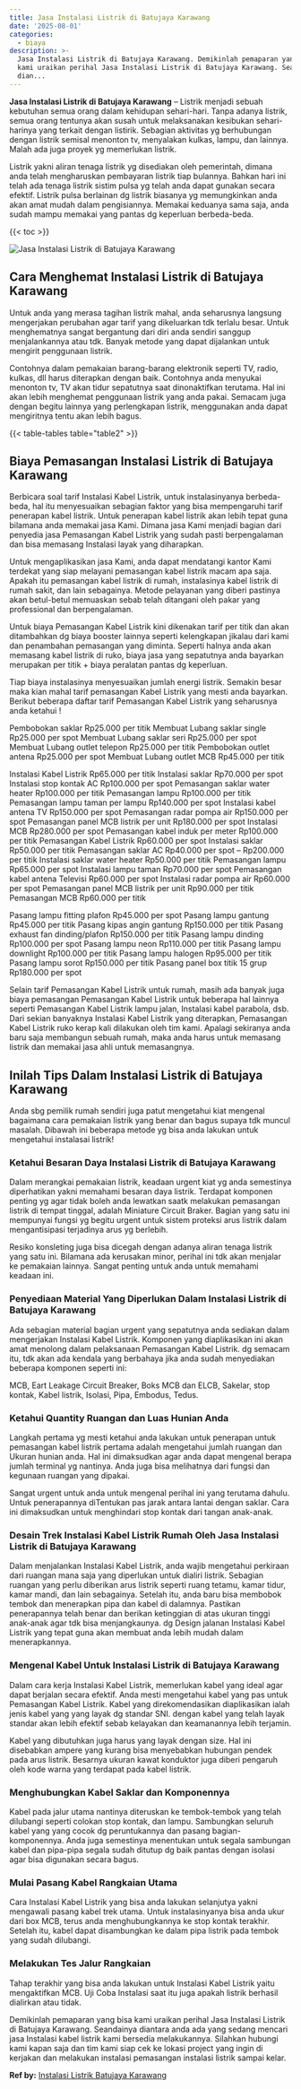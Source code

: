 ```yaml
---
title: Jasa Instalasi Listrik di Batujaya Karawang
date: '2025-08-01'
categories:
  - biaya
description: >-
  Jasa Instalasi Listrik di Batujaya Karawang. Demikinlah pemaparan yang bisa
  kami uraikan perihal Jasa Instalasi Listrik di Batujaya Karawang. Seandainya
  dian...
---
```


**Jasa Instalasi Listrik di Batujaya Karawang** – Listrik menjadi sebuah kebutuhan semua orang dalam kehidupan sehari-hari. Tanpa adanya listrik, semua orang tentunya akan susah untuk melaksanakan kesibukan sehari-harinya yang terkait dengan listirik. Sebagian aktivitas yg berhubungan dengan listrik semisal menonton tv, menyalakan kulkas, lampu, dan lainnya. Malah ada juga proyek yg memerlukan listrik.

Listrik yakni aliran tenaga listrik yg disediakan oleh pemerintah, dimana anda telah mengharuskan pembayaran listrik tiap bulannya. Bahkan hari ini telah ada tenaga listrik sistim pulsa yg telah anda dapat gunakan secara efektif. Listrik pulsa berlainan dg listrik biasanya yg memungkinkan anda akan amat mudah dalam pengisiannya. Memakai keduanya sama saja, anda sudah mampu memakai yang pantas dg keperluan berbeda-beda.

{{< toc >}}

![Jasa Instalasi Listrik di Batujaya Karawang](/images/instalasi-listrik-murah02.png)

## Cara Menghemat Instalasi Listrik di Batujaya Karawang

Untuk anda yang merasa tagihan listrik mahal, anda seharusnya langsung mengerjakan perubahan agar tarif yang dikeluarkan tdk terlalu besar. Untuk menghematnya sangat bergantung dari diri anda sendiri sanggup menjalankannya atau tdk. Banyak metode yang dapat dijalankan untuk mengirit penggunaan listrik.

Contohnya dalam pemakaian barang-barang elektronik seperti TV, radio, kulkas, dll harus diterapkan dengan baik. Contohnya anda menyukai menonton tv, TV akan tidur sepatutnya saat dinonaktifkan terutama. Hal ini akan lebih menghemat penggunaan listrik yang anda pakai. Semacam juga dengan begitu lainnya yang perlengkapan listrik, menggunakan anda dapat mengiritnya tentu akan lebih bagus.

{{< table-tables table="table2" >}}

## Biaya Pemasangan Instalasi Listrik di Batujaya Karawang

Berbicara soal tarif Instalasi Kabel Listrik, untuk instalasinyanya berbeda-beda, hal itu menyesuaikan sebagian faktor yang bisa mempengaruhi tarif penerapan kabel listrik. Untuk penerapan kabel listrik akan lebih tepat guna bilamana anda memakai jasa Kami. Dimana jasa Kami menjadi bagian dari penyedia jasa Pemasangan Kabel Listrik yang sudah pasti berpengalaman dan bisa memasang Instalasi layak yang diharapkan.

Untuk mengaplikasikan jasa Kami, anda dapat mendatangi kantor Kami terdekat yang siap melayani pemasangan kabel listrik macam apa saja. Apakah itu pemasangan kabel listrik di rumah, instalasinya kabel listrik di rumah sakit, dan lain sebagainya. Metode pelayanan yang diberi pastinya akan betul-betul memuaskan sebab telah ditangani oleh pakar yang professional dan berpengalaman.

Untuk biaya Pemasangan Kabel Listrik kini dikenakan tarif per titik dan akan ditambahkan dg biaya booster lainnya seperti kelengkapan jikalau dari kami dan penambahan pemasangan yang diminta. Seperti halnya anda akan memasang kabel listrik di ruko, biaya jasa yang sepatutnya anda bayarkan merupakan per titik + biaya peralatan pantas dg keperluan.

Tiap biaya instalasinya menyesuaikan jumlah energi listrik. Semakin besar maka kian mahal tarif pemasangan Kabel Listrik yang mesti anda bayarkan. Berikut beberapa daftar tarif Pemasangan Kabel Listrik yang seharusnya anda ketahui !

Pembobokan saklar Rp25.000 per titik Membuat Lubang saklar single Rp25.000 per spot Membuat Lubang saklar seri Rp25.000 per spot Membuat Lubang outlet telepon Rp25.000 per titik Pembobokan outlet antena Rp25.000 per spot Membuat Lubang outlet MCB Rp45.000 per titik

Instalasi Kabel Listrik Rp65.000 per titik Instalasi saklar Rp70.000 per spot Instalasi stop kontak AC Rp100.000 per spot Pemasangan saklar water heater Rp100.000 per titik Pemasangan lampu Rp100.000 per titik Pemasangan lampu taman per lampu Rp140.000 per spot Instalasi kabel antena TV Rp150.000 per spot Pemasangan radar pompa air Rp150.000 per spot Pemasangan panel MCB listrik per unit Rp180.000 per spot Instalasi MCB Rp280.000 per spot Pemasangan kabel induk per meter Rp100.000 per titik Pemasangan Kabel Listrik Rp60.000 per spot Instalasi saklar Rp50.000 per titik Pemasangan saklar AC Rp40.000 per spot – Rp200.000 per titik Instalasi saklar water heater Rp50.000 per titik Pemasangan lampu Rp65.000 per spot Instalasi lampu taman Rp70.000 per spot Pemasangan kabel antena Televisi Rp60.000 per spot Instalasi radar pompa air Rp60.000 per spot Pemasangan panel MCB listrik per unit Rp90.000 per titik Pemasangan MCB Rp60.000 per titik

Pasang lampu fitting plafon Rp45.000 per spot Pasang lampu gantung Rp45.000 per titik Pasang kipas angin gantung Rp150.000 per titik Pasang exhaust fan dinding/plafon Rp150.000 per titik Pasang lampu dinding Rp100.000 per spot Pasang lampu neon Rp110.000 per titik Pasang lampu downlight Rp100.000 per titik Pasang lampu halogen Rp95.000 per titik Pasang lampu sorot Rp150.000 per titik Pasang panel box titik 15 grup Rp180.000 per spot

Selain tarif Pemasangan Kabel Listrik untuk rumah, masih ada banyak juga biaya pemasangan Pemasangan Kabel Listrik untuk beberapa hal lainnya seperti Pemasangan Kabel Listrik lampu jalan, Instalasi kabel parabola, dsb. Dari sekian banyaknya Instalasi Kabel Listrik yang diterapkan, Pemasangan Kabel Listrik ruko kerap kali dilakukan oleh tim kami. Apalagi sekiranya anda baru saja membangun sebuah rumah, maka anda harus untuk memasang listrik dan memakai jasa ahli untuk memasangnya.

## Inilah Tips Dalam Instalasi Listrik di Batujaya Karawang


Anda sbg pemilik rumah sendiri juga patut mengetahui kiat mengenal bagaimana cara pemakaian listrik yang benar dan bagus supaya tdk muncul masalah. Dibawah ini beberapa metode yg bisa anda lakukan untuk mengetahui instalasai listrik!

### Ketahui Besaran Daya Instalasi Listrik di Batujaya Karawang

Dalam merangkai pemakaian listrik, keadaan urgent kiat yg anda semestinya diperhatikan yakni memahami besaran daya listrik. Terdapat komponen penting yg agar tidak boleh anda lewatkan saatk melakukan pemasangan listrik di tempat tinggal, adalah Miniature Circuit Braker. Bagian yang satu ini mempunyai fungsi yg begitu urgent untuk sistem proteksi arus listrik dalam mengantisipasi terjadinya arus yg berlebih.

Resiko konsleting juga bisa dicegah dengan adanya aliran tenaga listrik yang satu ini. Bilamana ada kerusakan minor, perihal ini tdk akan menjalar ke pemakaian lainnya. Sangat penting untuk anda untuk memahami keadaan ini.

### Penyediaan Material Yang Diperlukan Dalam Instalasi Listrik di Batujaya Karawang

Ada sebagian material bagian urgent yang sepatutnya anda sediakan dalam mengerjakan Instalasi Kabel Listrik. Komponen yang diaplikasikan ini akan amat menolong dalam pelaksanaan Pemasangan Kabel Listrik. dg semacam itu, tdk akan ada kendala yang berbahaya jika anda sudah menyediakan beberapa komponen seperti ini:

MCB, Eart Leakage Circuit Breaker, Boks MCB dan ELCB, Sakelar, stop kontak, Kabel listrik, Isolasi, Pipa, Embodus, Tedus.

### Ketahui Quantity Ruangan dan Luas Hunian Anda

Langkah pertama yg mesti ketahui anda lakukan untuk penerapan untuk pemasangan kabel listrik pertama adalah mengetahui jumlah ruangan dan Ukuran hunian anda. Hal ini dimaksudkan agar anda dapat mengenal berapa jumlah terminal yg nantinya. Anda juga bisa melihatnya dari fungsi dan kegunaan ruangan yang dipakai.

Sangat urgent untuk anda untuk mengenal perihal ini yang terutama dahulu. Untuk penerapannya diTentukan pas jarak antara lantai dengan saklar. Cara ini dimaksudkan untuk menghindari stop kontak dari tangan anak-anak.

### Desain Trek Instalasi Kabel Listrik Rumah Oleh Jasa Instalasi Listrik di Batujaya Karawang

Dalam menjalankan Instalasi Kabel Listrik, anda wajib mengetahui perkiraan dari ruangan mana saja yang diperlukan untuk dialiri listrik. Sebagian ruangan yang perlu diberikan arus listrik seperti ruang tetamu, kamar tidur, kamar mandi, dan lain sebagainya. Setelah itu, anda baru bisa membobok tembok dan menerapkan pipa dan kabel di dalamnya. Pastikan penerapannya telah benar dan berikan ketinggian di atas ukuran tinggi anak-anak agar tdk bisa menjangkaunya. dg Design jalanan Instalasi Kabel Listrik yang tepat guna akan membuat anda lebih mudah dalam menerapkannya.

### Mengenal Kabel Untuk Instalasi Listrik di Batujaya Karawang

Dalam cara kerja Instalasi Kabel Listrik, memerlukan kabel yang ideal agar dapat berjalan secara efektif. Anda mesti mengetahui kabel yang pas untuk Pemasangan Kabel Listrik. Kabel yang direkomendasikan diaplikasikan ialah jenis kabel yang yang layak dg standar SNI. dengan kabel yang telah layak standar akan lebih efektif sebab kelayakan dan keamanannya lebih terjamin.

Kabel yang dibutuhkan juga harus yang layak dengan size. Hal ini disebabkan ampere yang kurang bisa menyebabkan hubungan pendek pada arus listrik. Besarnya ukuran kawat konduktor juga diberi pengaruh oleh kode warna yang terdapat pada kabel listrik.

### Menghubungkan Kabel Saklar dan Komponennya

Kabel pada jalur utama nantinya diteruskan ke tembok-tembok yang telah dilubangi seperti colokan stop kontak, dan lampu. Sambungkan seluruh kabel yang yang cocok dg peruntukannya dan pasang bagian-komponennya. Anda juga semestinya menentukan untuk segala sambungan kabel dan pipa-pipa segala sudah ditutup dg baik pantas dengan isolasi agar bisa digunakan secara bagus.

### Mulai Pasang Kabel Rangkaian Utama

Cara Instalasi Kabel Listrik yang bisa anda lakukan selanjutya yakni mengawali pasang kabel trek utama. Untuk instalasinyanya bisa anda ukur dari box MCB, terus anda menghubungkannya ke stop kontak terakhir. Setelah itu, kabel dapat disambungkan ke dalam pipa listrik pada tembok yang sudah dilubangi.

### Melakukan Tes Jalur Rangkaian

Tahap terakhir yang bisa anda lakukan untuk Instalasi Kabel Listrik yaitu mengaktifkan MCB. Uji Coba Instalasi saat itu juga apakah listrik berhasil dialirkan atau tidak.

Demikinlah pemaparan yang bisa kami uraikan perihal Jasa Instalasi Listrik di Batujaya Karawang. Seandainya diantara anda ada yang sedang mencari jasa Instalasi kabel listrik kami bersedia melakukannya. Silahkan hubungi kami kapan saja dan tim kami siap cek ke lokasi project yang ingin di kerjakan dan melakukan instalasi pemasangan instalasi listrik sampai kelar.

**Ref by:** [Instalasi Listrik Batujaya Karawang](https://id.wikipedia.org/wiki/Instalasi)
